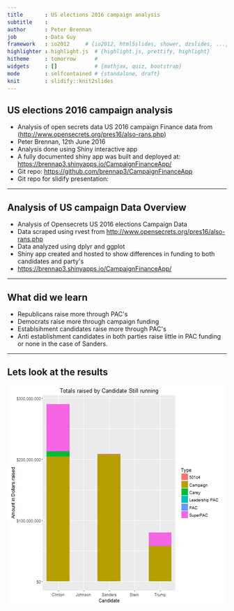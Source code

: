 ```yaml
---
title       : US elections 2016 campaign analysis
subtitle    : 
author      : Peter Brennan
job         : Data Guy
framework   : io2012     # {io2012, html5slides, shower, dzslides, ...}
highlighter : highlight.js  # {highlight.js, prettify, highlight}
hitheme     : tomorrow      # 
widgets     : []            # {mathjax, quiz, bootstrap}
mode        : selfcontained # {standalone, draft}
knit        : slidify::knit2slides
---
```

## US elections 2016 campaign analysis
* Analysis of open secrets data US 2016 campaign Finance data from (http://www.opensecrets.org/pres16/also-rans.php)
* Peter Brennan, 12th June 2016
* Analysis done using Shiny interactive app
* A fully documented shiny app was built and deployed at: https://brennap3.shinyapps.io/CampaignFinanceApp/
* Git repo: https://github.com/brennap3/CampaignFinanceApp
* Git repo for slidify presentation:

---

## Analysis of US campaign Data Overview

* Analysis of Opensecrets US 2016 elections Campaign Data
* Data scraped using rvest from http://www.opensecrets.org/pres16/also-rans.php
* Data analyzed using dplyr and ggplot
* Shiny app created and hosted to show differences in funding to both candidates and party's
* https://brennap3.shinyapps.io/CampaignFinanceApp/

---

## What did we learn

* Republicans raise more through PAC's
* Democrats raise more through campaign funding
* Establsihment candidates raise more through PAC's
* Anti establishment candidates in both parties raise little in PAC funding or none in the case of Sanders.

---

## Lets look at the results



![plot of chunk unnamed-chunk-2](assets/fig/unnamed-chunk-2-1.png)



